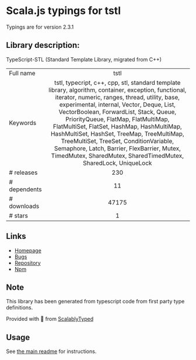 
# Scala.js typings for tstl

Typings are for version 2.3.1

## Library description:
TypeScript-STL (Standard Template Library, migrated from C++)

|                    |                 |
| ------------------ | :-------------: |
| Full name          | tstl |
| Keywords           | tstl, typecript, c++, cpp, stl, standard template library, algorithm, container, exception, functional, iterator, numeric, ranges, thread, utility, base, experimental, internal, Vector, Deque, List, VectorBoolean, ForwardList, Stack, Queue, PriorityQueue, FlatMap, FlatMultiMap, FlatMultiSet, FlatSet, HashMap, HashMultiMap, HashMultiSet, HashSet, TreeMap, TreeMultiMap, TreeMultiSet, TreeSet, ConditionVariable, Semaphore, Latch, Barrier, FlexBarrier, Mutex, TimedMutex, SharedMutex, SharedTimedMutex, SharedLock, UniqueLock |
| # releases         | 230 |
| # dependents       | 11 |
| # downloads        | 47175 |
| # stars            | 1 |

## Links
- [Homepage](https://github.com/samchon/tstl)
- [Bugs](https://github.com/samchon/tstl/issues)
- [Repository](https://github.com/samchon/tstl)
- [Npm](https://www.npmjs.com/package/tstl)
    


## Note
This library has been generated from typescript code from first party type definitions.

Provided with :purple_heart: from [ScalablyTyped](https://github.com/oyvindberg/ScalablyTyped)

## Usage
See [the main readme](../../readme.md) for instructions.


